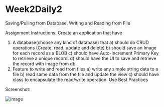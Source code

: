 # Week2Daily2
Saving/Pulling from Database, Writing and Reading from File

Assignment Instructions:
Create an application that have
1. A database(choose any kind of database) that 
	a) should do CRUD operations (Create, read, update and delete)
	b) should save an Image for each record as a BLOB
	c) should have Auto-Increment Primary Key to retrieve a unique record.
	d) should have the UI to save and retrieve the record with image from db.
2. Feature to write and read from files
	a) write any simple string data to a file
	b) read same data from the file and update the view
	c) should have class to encapsulate the read/write operation.
Use Best Practices

Screenshot:

![image](https://user-images.githubusercontent.com/44408528/47789331-ad22d800-dcea-11e8-8b31-96e06eadedf1.png)
